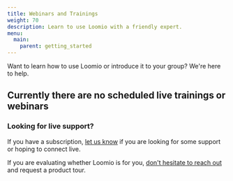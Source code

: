 ```yaml
---
title: Webinars and Trainings
weight: 70
description: Learn to use Loomio with a friendly expert.
menu:
  main:
    parent: getting_started
---
```


Want to learn how to use Loomio or  introduce it to your group? We're here to help.

## Currently there are no scheduled live trainings or webinars

### Looking for live support?

If you have a subscription, [let us know](https://loomio.org/contact/?utm_campaign=webi-trainings-help&utm_term=help) if you are looking for some support or hoping to connect live.

If you are evaluating whether Loomio is for you, [don't hesitate to reach out](https://loomio.org/contact/?utm_campaign=webi-trainings-help&utm_term=help) and request a product tour.
